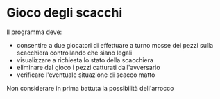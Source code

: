 # Gioco degli scacchi

Il programma deve:
- consentire a due giocatori di effettuare a turno mosse dei pezzi 
sulla scacchiera controllando che siano legali
- visualizzare a richiesta lo stato della scacchiera
- eliminare dal gioco i pezzi catturati dall'avversario
- verificare l'eventuale situazione di scacco matto

Non considerare in prima battuta la possibilità dell'arrocco

